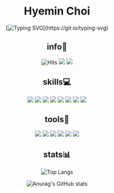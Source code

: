 <div align="center">
 <h1>Hyemin Choi</h1>
 
[![Typing SVG](https://readme-typing-svg.herokuapp.com?duration=7000&color=89449F&center=true&width=700&lines=Welcome+to+my+GitHub!;Everything+in+your+world+is+created+by+what+you+think.)](https://git.io/typing-svg)
</div>
<div align="center">
<h2>info🌱</h2>
 </div>
<div align="center">
 
![Hits](https://hits.seeyoufarm.com/api/count/incr/badge.svg?url=https%3A%2F%2Fgithub.com%2FHyemin-12&count_bg=%23000000&title_bg=%23000000&icon=github.svg&icon_color=%23E6E6E6&title=GitHub&edge_flat=false)
 <a href="https://www.instagram.com/hyemin.05"><img src="https://img.shields.io/badge/Instagram-c06bbe?style=flat&logo=Instagram&logoColor=FFFFFF"/></a>
<a href="https://velog.io/@chm0202"><img src="https://img.shields.io/badge/Velog-20C997?style=flat&logo=Velog&logoColor=FFFFFF"/></a>
</div>
<div align="center">
<h2>skills💻</h2>
 </div>
<div align="center">
 
<img src="https://img.shields.io/badge/Java-007396?style=flat&logo=Java&logoColor=FFFFFF"/> <img src="https://img.shields.io/badge/C-A8B9CC?style=flat&logo=C&logoColor=FFFFFF"/>
<img src="https://img.shields.io/badge/Python-3776AB?style=flat&logo=Python&logoColor=FFFFFF"/>
<img src="https://img.shields.io/badge/Javascript-F7DF1E?style=flat&logo=JavaScript&logoColor=FFFFFF"/>
<img src="https://img.shields.io/badge/Kotlin-7F52FF?style=flat&logo=Kotlin&logoColor=FFFFFF"/>
<img src="https://img.shields.io/badge/HTML5-E34F26?style=flat&logo=HTML5&logoColor=FFFFFF"/>
<img src="https://img.shields.io/badge/CSS3-1572B6?style=flat&logo=CSS3&logoColor=FFFFFF"/>
 <img src="https://img.shields.io/badge/MySQL-4479A1?style=flat&logo=MySQL&logoColor=FFFFFF"/>
 </div>
<div align="center">
<h2>tools🔧</h2>
 </div>
<div align="center">
 
<img src="https://img.shields.io/badge/Eclipse-2C2255?style=flat&logo=Eclipse IDE&logoColor=FFFFFF"/> <img src="https://img.shields.io/badge/IntelliJ-000000?style=flat&logo=IntelliJ IDEA&logoColor=FFFFFF"/>
<img src="https://img.shields.io/badge/VisualStudio-5C2D91?style=flat&logo=Visual Studio&logoColor=FFFFFF"/>
<img src="https://img.shields.io/badge/VisualStudioCode-007ACC?style=flat&logo=Visual Studio Code&logoColor=FFFFFF"/>
<img src="https://img.shields.io/badge/SublimeText-FF9800?style=flat&logo=Sublime Text&logoColor=FFFFFF"/>
<img src="https://img.shields.io/badge/AndroidStudio-3DDC84?style=flat&logo=Android Studio&logoColor=FFFFFF"/>
</div>
<div align="center">
<h2>stats📊</h2>
 </div>
<div align="center">

![Top Langs](https://github-readme-stats.vercel.app/api/top-langs/?username=Hyemin-12&layout=compact&title_color=c06bbe&text_color=FFFFFF&icon_color=f6e06a&bg_color=000000)

![Anurag's GitHub stats](https://github-readme-stats.vercel.app/api?username=Hyemin-12&show_icons=true&title_color=c06bbe&text_color=FFFFFF&icon_color=f6e06a&bg_color=000000)
</div>
